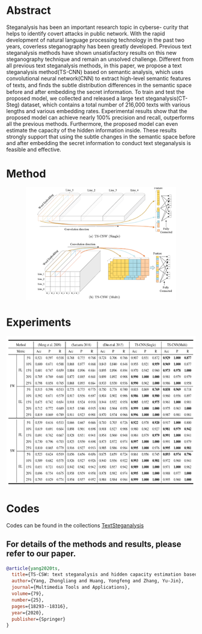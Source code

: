# Abstract
Steganalysis has been an important research topic in cyberse-
curity that helps to identify covert attacks in public network.
With the rapid development of natural language processing
technology in the past two years, coverless steganography has
been greatly developed. Previous text steganalysis methods
have shown unsatisfactory results on this new steganography
technique and remain an unsolved challenge. Different from
all previous text steganalysis methods, in this paper, we propose a text steganalysis method(TS-CNN) based on semantic analysis, which uses convolutional neural network(CNN)
to extract high-level semantic features of texts, and ﬁnds the
subtle distribution differences in the semantic space before
and after embedding the secret information. To train and test
the proposed model, we collected and released a large text
steganalysis(CT-Steg) dataset, which contains a total number
of 216,000 texts with various lengths and various embedding
rates. Experimental results show that the proposed model can
achieve nearly 100% precision and recall, outperforms all the
previous methods. Furthermore, the proposed model can even
estimate the capacity of the hidden information inside. These
results strongly support that using the subtle changes in the
semantic space before and after embedding the secret information to conduct text steganalysis is feasible and effective.


# Method
<div align=center><img src=https://github.com/YangzlTHU/Linguistic-Steganography-and-Steganalysis/blob/master/Steganalysis/pics/ts-csw.jpg  width="400" height="300"></div>

# Experiments
<div align=center><img src=https://github.com/YangzlTHU/Linguistic-Steganography-and-Steganalysis/blob/master/Steganalysis/TS-CNN/table3.png  width="600" height="400"></div>


# Codes
Codes can be found in the collections [TextSteganalysis](https://github.com/yjs1224/TextSteganalysis)

## For details of the methods and results, please refer to our paper.

```bibtex 
@article{yang2020ts,
  title={TS-CSW: text steganalysis and hidden capacity estimation based on convolutional sliding windows},
  author={Yang, Zhongliang and Huang, Yongfeng and Zhang, Yu-Jin},
  journal={Multimedia Tools and Applications},
  volume={79},
  number={25},
  pages={18293--18316},
  year={2020},
  publisher={Springer}
}
```

